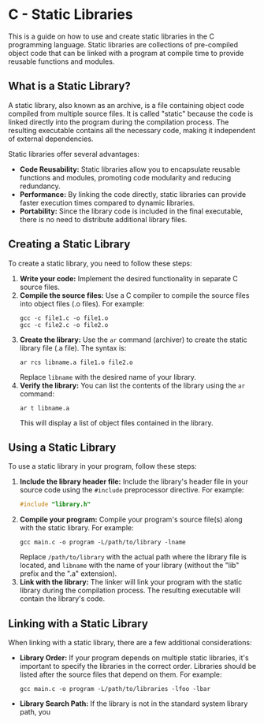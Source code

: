 # C - Static Libraries

This is a guide on how to use and create static libraries in the C programming language. Static libraries are collections of pre-compiled object code that can be linked with a program at compile time to provide reusable functions and modules.

## What is a Static Library?

A static library, also known as an archive, is a file containing object code compiled from multiple source files. It is called "static" because the code is linked directly into the program during the compilation process. The resulting executable contains all the necessary code, making it independent of external dependencies.

Static libraries offer several advantages:
- **Code Reusability:** Static libraries allow you to encapsulate reusable functions and modules, promoting code modularity and reducing redundancy.
- **Performance:** By linking the code directly, static libraries can provide faster execution times compared to dynamic libraries.
- **Portability:** Since the library code is included in the final executable, there is no need to distribute additional library files.

## Creating a Static Library

To create a static library, you need to follow these steps:

1. **Write your code:** Implement the desired functionality in separate C source files.
2. **Compile the source files:** Use a C compiler to compile the source files into object files (.o files). For example:
   ```
   gcc -c file1.c -o file1.o
   gcc -c file2.c -o file2.o
   ```
3. **Create the library:** Use the `ar` command (archiver) to create the static library file (.a file). The syntax is:
   ```
   ar rcs libname.a file1.o file2.o
   ```
   Replace `libname` with the desired name of your library.
4. **Verify the library:** You can list the contents of the library using the `ar` command:
   ```
   ar t libname.a
   ```
   This will display a list of object files contained in the library.

## Using a Static Library

To use a static library in your program, follow these steps:

1. **Include the library header file:** Include the library's header file in your source code using the `#include` preprocessor directive. For example:
   ```c
   #include "library.h"
   ```
2. **Compile your program:** Compile your program's source file(s) along with the static library. For example:
   ```
   gcc main.c -o program -L/path/to/library -lname
   ```
   Replace `/path/to/library` with the actual path where the library file is located, and `libname` with the name of your library (without the "lib" prefix and the ".a" extension).
3. **Link with the library:** The linker will link your program with the static library during the compilation process. The resulting executable will contain the library's code.

## Linking with a Static Library

When linking with a static library, there are a few additional considerations:

- **Library Order:** If your program depends on multiple static libraries, it's important to specify the libraries in the correct order. Libraries should be listed after the source files that depend on them. For example:
  ```
  gcc main.c -o program -L/path/to/libraries -lfoo -lbar
  ```
- **Library Search Path:** If the library is not in the standard system library path, you
